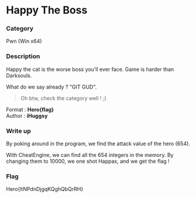 # Happy The Boss

### Category

Pwn (Win x64)

### Description

Happy the cat is the worse boss you'll ever face.
Game is harder than Darksouls.

What do we say already ? "GIT GUD".

> Oh btw, check the category well ! ;)

Format : **Hero{flag}**  
Author : **iHuggsy**

### Write up

By poking around in the program, we find the attack value of the hero (654).

With CheatEngine, we can find all the 654 integers in the memory.
By changing them to 10000, we one shot Happax, and we get the flag !

### Flag

Hero{ltNPdnDjgqKQghQbQrRH}
